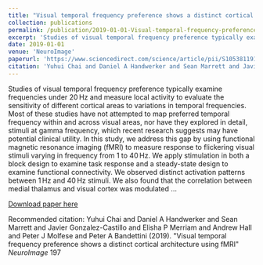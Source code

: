 ```yaml
---
title: "Visual temporal frequency preference shows a distinct cortical architecture using fMRI"
collection: publications
permalink: /publication/2019-01-01-Visual-temporal-frequency-preference-shows-a-distinct-cortical-architecture
excerpt: 'Studies of visual temporal frequency preference typically examine frequencies under 20 Hz and measure local activity to evaluate the sensitivity of different cortical areas to variations in temporal frequencies. Most of these studies have not attempted to map preferred temporal frequency within and across visual areas, nor have they explored in detail, stimuli at gamma frequency, which recent research suggests may have potential clinical utility. In this study, we address this gap by using functional magnetic resonance imaging (fMRI) to measure response to flickering visual stimuli varying in frequency from 1 to 40 Hz. We apply stimulation in both a block design to examine task response and a steady-state design to examine functional connectivity. We observed distinct activation patterns between 1 Hz and 40 Hz stimuli. We also found that the correlation between medial thalamus and visual cortex was modulated …'
date: 2019-01-01
venue: 'NeuroImage'
paperurl: 'https://www.sciencedirect.com/science/article/pii/S1053811919303349'
citation: 'Yuhui Chai and Daniel A Handwerker and Sean Marrett and Javier Gonzalez-Castillo and Elisha P Merriam and Andrew Hall and Peter J Molfese and Peter A Bandettini (2019). &quot;Visual temporal frequency preference shows a distinct cortical architecture using fMRI&quot; <i>NeuroImage</i> 197'
---
```

Studies of visual temporal frequency preference typically examine frequencies under 20 Hz and measure local activity to evaluate the sensitivity of different cortical areas to variations in temporal frequencies. Most of these studies have not attempted to map preferred temporal frequency within and across visual areas, nor have they explored in detail, stimuli at gamma frequency, which recent research suggests may have potential clinical utility. In this study, we address this gap by using functional magnetic resonance imaging (fMRI) to measure response to flickering visual stimuli varying in frequency from 1 to 40 Hz. We apply stimulation in both a block design to examine task response and a steady-state design to examine functional connectivity. We observed distinct activation patterns between 1 Hz and 40 Hz stimuli. We also found that the correlation between medial thalamus and visual cortex was modulated …

[Download paper here](https://www.sciencedirect.com/science/article/pii/S1053811919303349)

Recommended citation: Yuhui Chai and Daniel A Handwerker and Sean Marrett and Javier Gonzalez-Castillo and Elisha P Merriam and Andrew Hall and Peter J Molfese and Peter A Bandettini (2019). "Visual temporal frequency preference shows a distinct cortical architecture using fMRI" <i>NeuroImage</i> 197